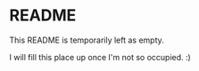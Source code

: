 # README
This README is temporarily left as empty.

I will fill this place up once I'm not so occupied. :) 